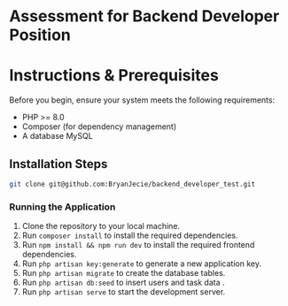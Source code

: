 # Assessment for Backend Developer Position

# Instructions & Prerequisites

Before you begin, ensure your system meets the following requirements:

- PHP >= 8.0
- Composer (for dependency management)
- A database MySQL

## Installation Steps
 
```bash
git clone git@github.com:BryanJecie/backend_developer_test.git
```
### Running the Application

1. Clone the repository to your local machine.
2. Run `composer install` to install the required dependencies.
3. Run `npm install && npm run dev` to install the required frontend dependencies.
4. Run `php artisan key:generate` to generate a new application key.
5. Run `php artisan migrate` to create the database tables.
5. Run `php artisan db:seed` to insert users and task data .
6. Run `php artisan serve` to start the development server.
